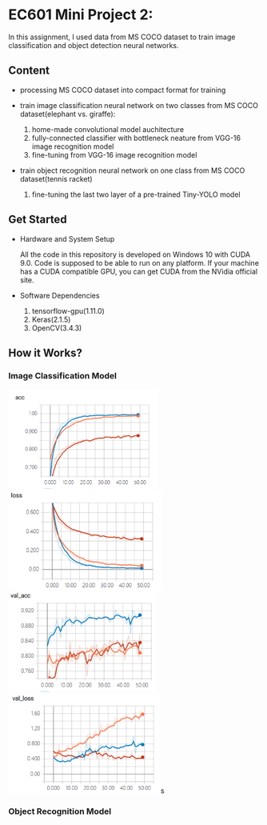 # EC601 Mini Project 2: 

In this assignment, I used data from MS COCO dataset to train image classification and object detection neural networks.

## Content

* processing MS COCO dataset into compact format for training
* train image classification neural network on two classes from MS COCO dataset(elephant vs. giraffe):
  
  1. home-made convolutional model auchitecture
  2. fully-connected classifier with bottleneck neature from VGG-16 image recognition model
  3. fine-tuning from VGG-16 image recognition model
* train object recognition neural network on one class from MS COCO dataset(tennis racket)
  
  1. fine-tuning the last two layer of a pre-trained Tiny-YOLO model

## Get Started

* Hardware and System Setup

    All the code in this repository is developed on Windows 10 with CUDA 9.0. Code is supposed to be able to run on any platform. If your machine has a CUDA compatible GPU, you can get CUDA from the NVidia official site.  
* Software Dependencies

    1. tensorflow-gpu(1.11.0)
    2. Keras(2.1.5)
    3. OpenCV(3.4.3)

## How it Works?

### Image Classification Model

<img src="images/all_train_acc.png" height=200>
<img src="images/all_train_loss.png" height=200>
<img src="images/all_val_acc.png" height=200>
<img src="images/all_val_loss.png" height=200>s


### Object Recognition Model